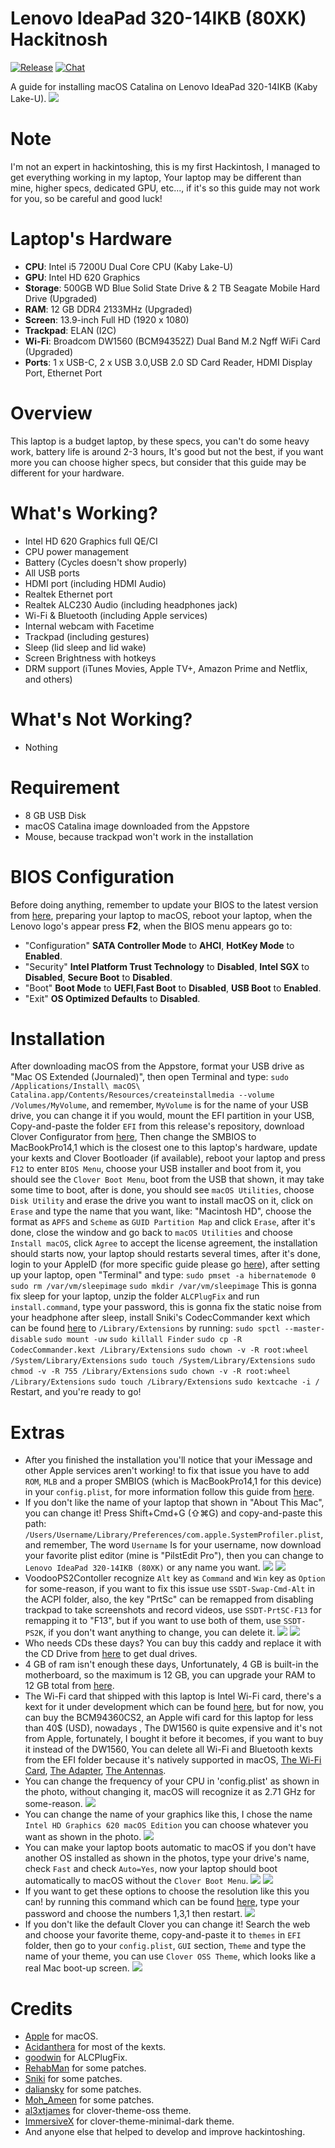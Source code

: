 # Lenovo IdeaPad 320-14IKB (80XK) Hackitnosh 
[![Release](https://img.shields.io/badge/download-release-blue.svg)](https://github.com/Ab2774/Lenovo-Ideapad-320-Hackintosh/releases)
[![Chat](https://img.shields.io/badge/chat-tonymacx86-red.svg)](https://www.tonymacx86.com/threads/guide-lenovo-ideapad-320-14ikb-clover-uefi-hotpatch.293387/)


A guide for installing macOS Catalina on Lenovo IdeaPad 320-14IKB (Kaby Lake-U).
![](Images/Laptop.png)


# Note 
I'm not an expert in hackintoshing, this is my first Hackintosh, I managed to get everything working in my laptop, Your laptop may be different than mine, higher specs, dedicated GPU, etc..., if it's so this guide may not work for you, so be careful and good luck!

# Laptop's Hardware 
- <b>CPU</b>: Intel i5 7200U Dual Core CPU (Kaby Lake-U)
- <b>GPU</b>: Intel HD 620 Graphics 
- <b>Storage</b>: 500GB WD Blue Solid State Drive & 2 TB Seagate Mobile Hard Drive (Upgraded)
- <b>RAM</b>: 12 GB DDR4 2133MHz (Upgraded)
- <b>Screen</b>: 13.9-inch Full HD (1920 x 1080)
- <b>Trackpad</b>: ELAN (I2C)
- <b>Wi-Fi</b>: Broadcom DW1560 (BCM94352Z) Dual Band M.2 Ngff WiFi Card (Upgraded)
- <b>Ports</b>: 1 x USB-C, 2 x USB 3.0,USB 2.0 SD Card Reader, HDMI Display Port, Ethernet Port

# Overview 
This laptop is a budget laptop, by these specs, you can't do some heavy work, battery life is around 2-3 hours, It's good but not the best, if you want more you can choose higher specs, but consider that this guide may be different for your hardware.

# What's Working?
- Intel HD 620 Graphics full QE/CI 
- CPU power management 
- Battery (Cycles doesn't show properly)
- All USB ports 
- HDMI port (including HDMI Audio)
- Realtek Ethernet port 
- Realtek ALC230 Audio (including headphones jack)
- Wi-Fi & Bluetooth (including Apple services)
- Internal webcam with Facetime
- Trackpad (including gestures)
- Sleep (lid sleep and lid wake)
- Screen Brightness with hotkeys
- DRM support (iTunes Movies, Apple TV+, Amazon Prime and Netflix, and others)

# What's Not Working?
- Nothing

# Requirement 
- 8 GB USB Disk 
- macOS Catalina image downloaded from the Appstore 
- Mouse, because trackpad won't work in the installation 

# BIOS Configuration
Before doing anything, remember to update your BIOS to the latest version from [here](https://pcsupport.lenovo.com/us/en/products/laptops-and-netbooks/300-series/320-14ikb/downloads/ds121587), preparing your laptop to macOS, reboot your laptop, when the Lenovo logo's appear press <b>F2</b>, when the BIOS menu appears go to: 
- "Configuration" <b>SATA Controller Mode</b> to <b>AHCI</b>, <b>HotKey Mode</b> to <b>Enabled</b>.
- "Security" <b>Intel Platform Trust Technology</b> to <b>Disabled</b>, <b>Intel SGX</b> to <b>Disabled</b>, <b>Secure Boot</b> to <b>Disabled</b>.
- "Boot" <b>Boot Mode</b> to <b>UEFI</b>,<b>Fast Boot</b> to <b>Disabled</b>, <b>USB Boot</b> to <b>Enabled</b>.
- "Exit" <b>OS Optimized Defaults</b> to <b>Disabled</b>.

# Installation
After downloading macOS from the Appstore, format your USB drive as "Mac OS Extended (Journaled)", then open Terminal and type: `sudo /Applications/Install\ macOS\ Catalina.app/Contents/Resources/createinstallmedia --volume /Volumes/MyVolume`, and remember, `MyVolume` is for the name of your USB drive, you can change it if you would, mount the EFI partition in your USB, Copy-and-paste the folder `EFI` from this release's repository, download Clover Configurator from [here](https://mackie100projects.altervista.org/clover-configurator/), Then change the SMBIOS to MacBookPro14,1 which is the closest one to this laptop's hardware, update your kexts and Clover Bootloader (if available), reboot your laptop and press `F12` to enter `BIOS Menu`, choose your USB installer and boot from it, you should see the `Clover Boot Menu`, boot from the USB that shown, it may take some time to boot, after is done, you should see `macOS Utilities`, choose `Disk Utility` and erase the drive you want to install macOS on it, click on `Erase` and type the name that you want, like: "Macintosh HD", choose the format as `APFS` and `Scheme` as `GUID Partition Map` and click `Erase`, after it's done, close the window and go back to `macOS Utilities` and choose `Install macOS`, click `Agree` to accept the license agreement, the installation should starts now, your laptop should restarts several times, after it's done, login to your AppleID (for more specific guide please go [here](https://hackintosh.gitbook.io/-r-hackintosh-vanilla-desktop-guide/)), after setting up your laptop, open "Terminal" and type:
`sudo pmset -a hibernatemode 0`
`sudo rm /var/vm/sleepimage`
`sudo mkdir /var/vm/sleepimage`
This is gonna fix sleep for your laptop, unzip the folder `ALCPlugFix` and run `install.command`, type your password, this is gonna fix the static noise from your headphone after sleep, install Sniki's CodecCommander kext which can be found [here](https://github.com/Sniki/EAPD-Codec-Commander) to `/Library/Extensions` by running:
`sudo spctl --master-disable`
`sudo mount -uw`
`sudo killall Finder`
`sudo cp -R CodecCommander.kext /Library/Extensions`
`sudo chown -v -R root:wheel /System/Library/Extensions`
`sudo touch /System/Library/Extensions`
`sudo chmod -v -R 755 /Library/Extensions`
`sudo chown -v -R root:wheel /Library/Extensions`
`sudo touch /Library/Extensions`
`sudo kextcache -i /`
Restart, and you're ready to go!

# Extras
- After you finished the installation you'll notice that your iMessage and other Apple services aren't working! to fix that issue you have to add `ROM`, `MLB` and a proper SMBIOS (which is MacBookPro14,1 for this device) in your `config.plist`, for more information follow this guide from [here](https://www.tonymacx86.com/threads/an-idiots-guide-to-imessage.196827/).
- If you don't like the name of your laptop that shown in "About This Mac", you can change it! Press Shift+Cmd+G (⇧⌘G) and copy-and-paste this path: `/Users/Username/Library/Preferences/com.apple.SystemProfiler.plist`, and remember, The word `Username` Is for your username, now download your favorite plist editor (mine is "PilstEdit Pro"), then you can change to `Lenovo IdeaPad 320-14IKB (80XK)` or any name you want.
![](Images/Edit.png)
![](Images/About_This_Mac.png)
- VoodooPS2Contoller recognize `Alt` key as `Command` and `Win` key as `Option` for some-reason, if you want to fix this issue use `SSDT-Swap-Cmd-Alt` in the ACPI folder, also, the key "PrtSc" can be remapped from disabling trackpad to take screenshots and record videos, use `SSDT-PrtSC-F13` for remapping it to "F13", but if you want to use both of them, use `SSDT-PS2K`, if you don't want anything to change, you can delete it.
![](Images/Keyboard.png)
![](Images/Remap.png)
- Who needs CDs these days? You can buy this caddy and replace it with the CD Drive from [here](https://www.aliexpress.com/item/32850001303.html) to get dual drives.
- 4 GB of ram isn't enough these days, Unfortunately, 4 GB is built-in the motherboard, so the maximum is 12 GB, you can upgrade your RAM to 12 GB total from [here](https://www.amazon.com/Corsair-Module-2133MHz-Unbuffered-SODIMM/dp/B0143UM6Y0/ref=sr_1_6?dchild=1&keywords=8+ram+2133&qid=1585516185&s=electronics&sr=1-6).
- The Wi-Fi card that shipped with this laptop is Intel Wi-Fi card, there's a kext for it under development which can be found [here](https://github.com/AppleIntelWifi/adapter), but for now, you can buy the BCM94360CS2, an Apple wifi card for this laptop for less than 40$ (USD), nowadays , The DW1560 is quite expensive and it's not from Apple, fortunately, I bought it before it becomes, if you want to buy it instead of the DW1560, You can delete all Wi-Fi and Bluetooth kexts from the EFI folder because it's natively supported in macOS, [The Wi-Fi Card](https://www.aliexpress.com/item/32637520988.html?trace=wwwdetail2mobilesitedetail&spm=a2g0s.9042311.0.0.5e204c4dWDlWnx), [The Adapter](https://www.aliexpress.com/item/4000300306817.html?trace=wwwdetail2mobilesitedetail&trace=wwwdetail2mobilesitedetail&spm=a2g0s.9042311.0.0.5e204c4dWDlWnx), [The Antennas](https://www.aliexpress.com/item/32862630916.html?trace=wwwdetail2mobilesitedetail&spm=a2g0s.9042311.0.0.5e204c4dWDlWnx).
- You can change the frequency of your CPU in 'config.plist' as shown in the photo, without changing it, macOS will recognize it as 2.71 GHz for some-reason. 
![](Images/CPU.png)
- You can change the name of your graphics like this, I chose the name `Intel HD Graphics 620 macOS Edition` you can choose whatever you want as shown in the photo.
![](Images/Graphics.png)
- You can make your laptop boots automatic to macOS if you don't have another OS installed as shown in the photos, type your drive's name, check `Fast` and check `Auto=Yes`, now your laptop should boot automatically to macOS without the `Clover Boot Menu`.
![](Images/Auto1.png)
![](Images/Auto2.png)
- If you want to get these options to choose the resolution like this you can! by running this command which can be found [here](https://github.com/xzhih/one-key-hidpi), type your password and choose the numbers 1,3,1 then restart.
![](Images/HiDPI.png)
- If you don't like the default Clover you can change it! Search the web and choose your favorite theme, copy-and-paste it to `themes` in `EFI` folder, then go to your `config.plist`, `GUI` section, `Theme` and type the name of your theme, you can use `Clover OSS Theme`, which looks like a real Mac boot-up screen. 
![](Images/Theme.png)

# Credits
- [Apple](https://www.apple.com) for macOS.
- [Acidanthera](https://github.com/acidanthera) for most of the kexts.
- [goodwin](https://github.com/goodwin) for ALCPlugFix.
- [RehabMan](https://github.com/RehabMan) for some patches.
- [Sniki](https://github.com/Sniki) for some patches.
- [daliansky](https://github.com/daliansky) for some patches.
- [Moh_Ameen](https://github.com/ameenjuz) for some patches.
- [al3xtjames](https://github.com/al3xtjames) for clover-theme-oss theme.
- [ImmersiveX](https://github.com/ImmersiveX) for clover-theme-minimal-dark theme.
- And anyone else that helped to develop and improve hackintoshing.
